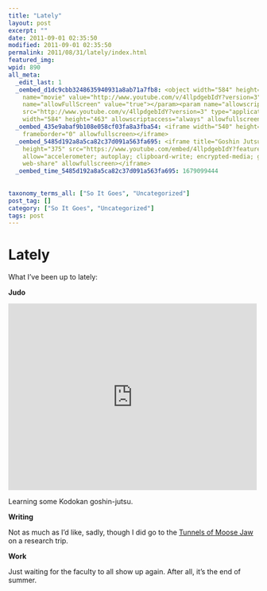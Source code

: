 ```yaml
---
title: "Lately"
layout: post
excerpt: ""
date: 2011-09-01 02:35:50
modified: 2011-09-01 02:35:50
permalink: 2011/08/31/lately/index.html
featured_img: 
wpid: 890
all_meta: 
  _edit_last: 1
  _oembed_d1dc9cbb3248635940931a8ab71a7fb8: <object width="584" height="463"><param
    name="movie" value="http://www.youtube.com/v/4llpdgebIdY?version=3"></param><param
    name="allowFullScreen" value="true"></param><param name="allowscriptaccess" value="always"></param><embed
    src="http://www.youtube.com/v/4llpdgebIdY?version=3" type="application/x-shockwave-flash"
    width="584" height="463" allowscriptaccess="always" allowfullscreen="true"></embed></object>
  _oembed_435e9abaf9b108e058cf03fa8a3fba54: <iframe width="540" height="405" src="http://www.youtube.com/embed/4llpdgebIdY?fs=1&feature=oembed"
    frameborder="0" allowfullscreen></iframe>
  _oembed_5485d192a8a5ca82c37d091a563fa695: <iframe title="Goshin Jutsu Kata" width="500"
    height="375" src="https://www.youtube.com/embed/4llpdgebIdY?feature=oembed" frameborder="0"
    allow="accelerometer; autoplay; clipboard-write; encrypted-media; gyroscope; picture-in-picture;
    web-share" allowfullscreen></iframe>
  _oembed_time_5485d192a8a5ca82c37d091a563fa695: 1679099444
  
  
taxonomy_terms_all: ["So It Goes", "Uncategorized"]
post_tag: []
category: ["So It Goes", "Uncategorized"]
tags: post
---
```


# Lately

What I’ve been up to lately:

**Judo**

<iframe allow="accelerometer; autoplay; clipboard-write; encrypted-media; gyroscope; picture-in-picture; web-share" allowfullscreen="" frameborder="0" height="375" loading="lazy" src="https://www.youtube.com/embed/4llpdgebIdY?feature=oembed" title="Goshin Jutsu Kata" width="500"></iframe>

Learning some Kodokan goshin-jutsu.

**Writing**

Not as much as I’d like, sadly, though I did go to the [Tunnels of Moose Jaw](http://www.tunnelsofmoosejaw.com/) on a research trip.

**Work**

Just waiting for the faculty to all show up again. After all, it’s the end of summer.